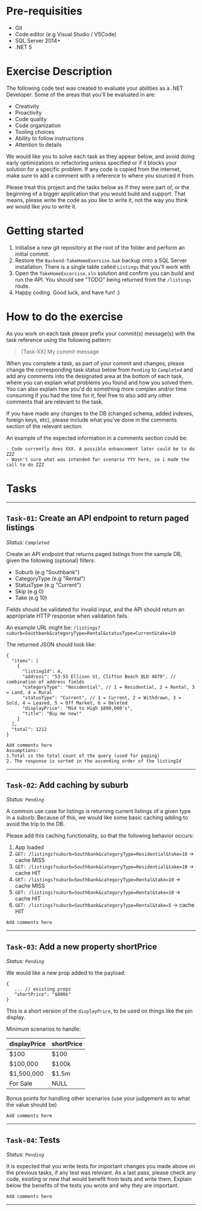 # Pre-requisities
- Git
- Code editor (e.g Visual Studio / VSCode)
- SQL Server 2014+
- .NET 5

# Exercise Description
The following code test was created to evaluate your abilities as a .NET Developer. Some of the areas that you'll be evaluated in are:

- Creativity
- Proactivity
- Code quality
- Code organization
- Tooling choices
- Ability to follow instructions
- Attention to details

We would like you to solve each task as they appear below, and avoid doing early optimizations or refactoring unless specified or if it blocks your solution for a specific problem. If any code is copied from the internet, make sure to add a comment with a reference to where you sourced it from.

Please treat this project and the tasks below as if they were part of, or the beginning of a bigger application that you would build and support. That means, please write the code as *you* like to write it, not the way you think *we* would like you to write it.

# Getting started
1. Initialise a new git repository at the root of the folder and perform an initial commit.
2. Restore the `Backend-TakeHomeExercise.bak` backup onto a SQL Server installation. There is a single table called `Listings` that you'll work with
3. Open the `TakeHomeExcercise.sln` solution and confirm you can build and run the API. You should see "TODO" being returned from the `/listings` route.
4. Happy coding. Good luck, and have fun! :)

# How to do the exercise
As you work on each task please prefix your commit(s) message(s) with the task reference using the following pattern:

> [Task-XX] My commit message

When you complete a task, as part of your commit and changes, please change the corresponding task status below from `Pending` to `Completed` and add any comments into the designated area at the bottom of each task, where you can explain what problems you found and how you solved them. You can also explain how you'd do something more complex and/or time consuming if you had the time for it, feel free to also add any other comments that are relevant to the task.

If you have made any changes to the DB (changed schema, added indexes, foreign keys, etc), please include what you've done in the comments section of the relevant section.

An example of the expected information in a comments section could be:

```
- Code currently does XXX. A possible enhancement later could be to do ZZZ
- Wasn't sure what was intended for scenario YYY here, so i made the call to do ZZZ
```


# Tasks

---

## `Task-01`: Create an API endpoint to return paged listings

_Status: `Completed`_

Create an API endpoint that returns paged listings from the sample DB, given the following (optional) filters:

- Suburb (e.g "Southbank")
- CategoryType (e.g "Rental")
- StatusType (e.g "Current")
- Skip (e.g 0)
- Take (e.g 10)

Fields should be validated for invalid input, and the API should return an appropriate HTTP response when validation fails.

An example URL might be: `/listings?suburb=Southbank&categoryType=Rental&statusType=Current&take=10`

The returned JSON should look like:

```
{
  "items": [
    {
      "listingId": 4,
      "address": "53-55 Ellison St, Clifton Beach QLD 4879", // combination of address fields
      "categoryType": "Residential", // 1 = Residential, 2 = Rental, 3 = Land, 4 = Rural
      "statusType": "Current", // 1 = Current, 2 = Withdrawn, 3 = Sold, 4 = Leased, 5 = Off Market, 6 = Deleted
      "displayPrice": "Mid to High $800,000's",
      "title": "Buy me now!"
    }
  ],
  "total": 1212
}
```

```
Add comments here
Assumptions: 
1.Total is the total count of the query (used for paging)
2. The response is sorted in the ascending order of the listingId
```

---

## `Task-02`: Add caching by suburb

_Status: `Pending`_

A common use case for listings is returning current listings of a given type in a suburb. Because of this, we would like some basic caching adding to avoid the trip to the DB.

Please add this caching functionality, so that the following behavior occurs:
1. App loaded
2. `GET: /listings?suburb=Southbank&categoryType=Residential&take=10` -> cache MISS
2. `GET: /listings?suburb=Southbank&categoryType=Residential&take=10` -> cache HIT
3. `GET: /listings?suburb=Southbank&categoryType=Rental&take=10` -> cache MISS
4. `GET: /listings?suburb=Southbank&categoryType=Rental&take=10` -> cache HIT
5. `GET: /listings?suburb=Southbank&categoryType=Rental&take=5` -> cache HIT

```
Add comments here
```

---

## `Task-03`: Add a new property shortPrice

_Status: `Pending`_

We would like a new prop added to the payload:
```
{
   ... // existing props
   "shortPrice": "$800k"
}
```

This is a short version of the `displayPrice`, to be used on things like the pin display.

Minimum scenarios to handle:

| displayPrice           | shortPrice |
| ---------------------- | ---------- |
| $100                   | $100       |
| $100,000               | $100k      |
| $1,500,000             | $1.5m      |
| For Sale               | NULL       |

Bonus points for handling other scenarios (use your judgement as to what the value should be)

```
Add comments here
```

---

## `Task-04`: Tests

_Status: `Pending`_

It is expected that you write tests for important changes you made above on the previous tasks, if any test was relevant. As a last pass, please check any code, existing or new that would benefit from tests and write them. Explain below the benefits of the tests you wrote and why they are important.

```
Add comments here
```

---
